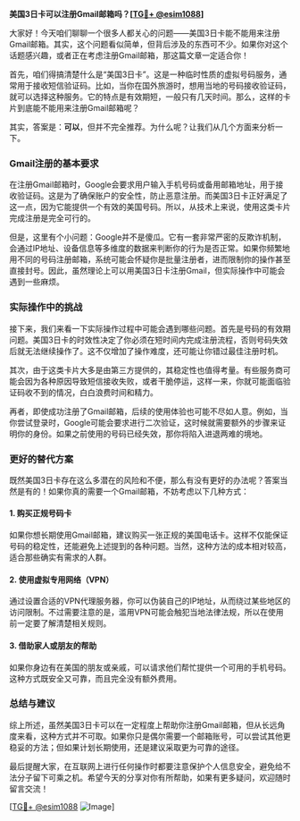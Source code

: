 **美国3日卡可以注册Gmail邮箱吗？[[TG💪+ @esim1088](https://t.me/s/esim1088)]**

大家好！今天咱们聊聊一个很多人都关心的问题——美国3日卡能不能用来注册Gmail邮箱。其实，这个问题看似简单，但背后涉及的东西可不少。如果你对这个话题感兴趣，或者正在考虑注册Gmail邮箱，那这篇文章一定适合你！

首先，咱们得搞清楚什么是“美国3日卡”。这是一种临时性质的虚拟号码服务，通常用于接收短信验证码。比如，当你在国外旅游时，想用当地的号码接收验证码，就可以选择这种服务。它的特点是有效期短，一般只有几天时间。那么，这样的卡片到底能不能用来注册Gmail邮箱呢？

其实，答案是：**可以**，但并不完全推荐。为什么呢？让我们从几个方面来分析一下。

### Gmail注册的基本要求

在注册Gmail邮箱时，Google会要求用户输入手机号码或备用邮箱地址，用于接收验证码。这是为了确保账户的安全性，防止恶意注册。而美国3日卡正好满足了这一点，因为它能提供一个有效的美国号码。所以，从技术上来说，使用这类卡片完成注册是完全可行的。

但是，这里有个小问题：Google并不是傻瓜。它有一套非常严密的反欺诈机制，会通过IP地址、设备信息等多维度的数据来判断你的行为是否正常。如果你频繁地用不同的号码注册邮箱，系统可能会怀疑你是批量注册者，进而限制你的操作甚至直接封号。因此，虽然理论上可以用美国3日卡注册Gmail，但实际操作中可能会遇到一些麻烦。

### 实际操作中的挑战

接下来，我们来看一下实际操作过程中可能会遇到哪些问题。首先是号码的有效期问题。美国3日卡的时效性决定了你必须在短时间内完成注册流程，否则号码失效后就无法继续操作了。这不仅增加了操作难度，还可能让你错过最佳注册时机。

其次，由于这类卡片大多是由第三方提供的，其稳定性也值得考量。有些服务商可能会因为各种原因导致短信接收失败，或者干脆停运，这样一来，你就可能面临验证码收不到的情况，白白浪费时间和精力。

再者，即使成功注册了Gmail邮箱，后续的使用体验也可能不尽如人意。例如，当你尝试登录时，Google可能会要求进行二次验证，这时候就需要额外的步骤来证明你的身份。如果之前使用的号码已经失效，那你将陷入进退两难的境地。

### 更好的替代方案

既然美国3日卡存在这么多潜在的风险和不便，那么有没有更好的办法呢？答案当然是有的！如果你真的需要一个Gmail邮箱，不妨考虑以下几种方式：

#### 1. 购买正规号码卡

如果你想长期使用Gmail邮箱，建议购买一张正规的美国电话卡。这样不仅能保证号码的稳定性，还能避免上述提到的各种问题。当然，这种方法的成本相对较高，适合那些确实有需求的人群。

#### 2. 使用虚拟专用网络（VPN）

通过设置合适的VPN代理服务器，你可以伪装自己的IP地址，从而绕过某些地区的访问限制。不过需要注意的是，滥用VPN可能会触犯当地法律法规，所以在使用前一定要了解清楚相关规则。

#### 3. 借助家人或朋友的帮助

如果你身边有在美国的朋友或亲戚，可以请求他们帮忙提供一个可用的手机号码。这种方式既安全又可靠，而且完全没有额外费用。

### 总结与建议

综上所述，虽然美国3日卡可以在一定程度上帮助你注册Gmail邮箱，但从长远角度来看，这种方式并不可取。如果你只是偶尔需要一个邮箱账号，可以尝试其他更稳妥的方法；但如果计划长期使用，还是建议采取更为可靠的途径。

最后提醒大家，在互联网上进行任何操作时都要注意保护个人信息安全，避免给不法分子留下可乘之机。希望今天的分享对你有所帮助，如果有更多疑问，欢迎随时留言交流！

[[TG💪+ @esim1088](https://t.me/s/esim1088) ![Image](https://i.postimg.cc/4NQfJmqS/Snipaste-2025-05-13-00-14-12.png)]